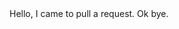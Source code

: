 <!DOCTYPE html>
<head>
<title>My First Webpage</title>
</head>
<body>
Hello, I came to pull a request. Ok bye.
</body>
</html>